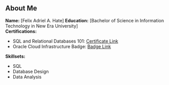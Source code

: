 ## About Me

**Name:** [Felix Adriel A. Hate] 
**Education:** [Bachelor of Science in Information Technology in New Era University]  
**Certifications:**  
- SQL and Relational Databases 101: [Certificate Link](https://courses.cognitiveclass.ai/certificates/4e329a29c29c46aeb033427dfb3a665b)
- Oracle Cloud Infrastructure Badge: [Badge Link](https://github.com/user-attachments/assets/a65c3b5c-fbe4-4d1c-ac62-cf1d7a2120a0)


**Skillsets:**  
- SQL
- Database Design
- Data Analysis
